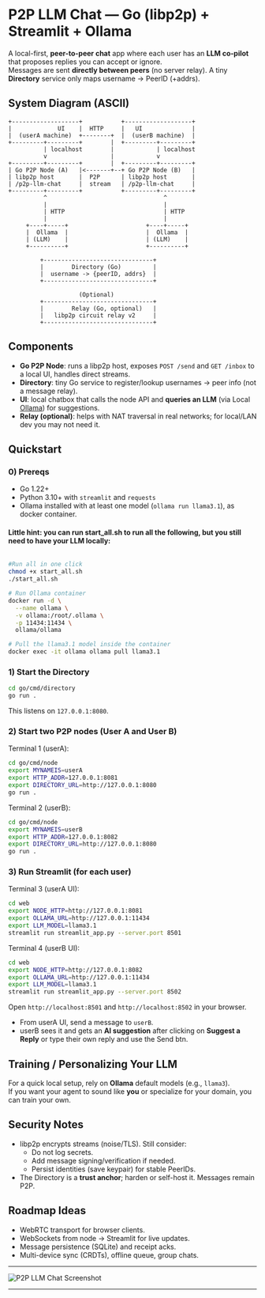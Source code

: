 # P2P LLM Chat — Go (libp2p) + Streamlit + Ollama

A local-first, **peer-to-peer chat** app where each user has an **LLM co‑pilot** that proposes replies you can accept or ignore.  
Messages are sent **directly between peers** (no server relay). A tiny **Directory** service only maps username → PeerID (+addrs).

## System Diagram (ASCII)

```
+-------------------+           +-------------------+
|             UI    |  HTTP     |   UI              |
|  (userA machine)  +--------+  |  (userB machine)  |
+---------+---------+        |  +---------+---------+
          | localhost        |            | localhost
          v                  |            v
+---------+---------+        |  +---------+---------+
| Go P2P Node (A)   |<-------+--+ Go P2P Node (B)   |
| libp2p host       |  P2P      | libp2p host       |
| /p2p-llm-chat     |  stream   | /p2p-llm-chat     |
+---------+---------+           +---------+---------+
          ^                                 ^
          |                                 |
          | HTTP                            | HTTP
          |                                 |
     +----+-----+                      +----+-----+
     |  Ollama  |                      |  Ollama  |
     | (LLM)    |                      | (LLM)    |
     +----------+                      +----------+

         +-------------------------------+
         |        Directory (Go)         |
         |  username -> {peerID, addrs}  |
         +-------------------------------+

                    (Optional)
         +-------------------------------+
         |        Relay (Go, optional)   |
         |   libp2p circuit relay v2     |
         +-------------------------------+
```

## Components
- **Go P2P Node**: runs a libp2p host, exposes `POST /send` and `GET /inbox` to a local UI, handles direct streams.
- **Directory**: tiny Go service to register/lookup usernames → peer info (not a message relay).
- **UI**: local chatbox that calls the node API and **queries an LLM** (via Local [Ollama](https://ollama.com/)) for suggestions.
- **Relay (optional)**: helps with NAT traversal in real networks; for local/LAN dev you may not need it.

## Quickstart

### 0) Prereqs
- Go 1.22+
- Python 3.10+ with `streamlit` and `requests`
- Ollama installed with at least one model (`ollama run llama3.1`), as docker container.


#### Little hint: you can run start_all.sh to run all the following, but you still need to have your LLM locally:
```bash

#Run all in one click
chmod +x start_all.sh
./start_all.sh

# Run Ollama container
docker run -d \
  --name ollama \
  -v ollama:/root/.ollama \
  -p 11434:11434 \
  ollama/ollama

# Pull the llama3.1 model inside the container
docker exec -it ollama ollama pull llama3.1
```

### 1) Start the Directory
```bash
cd go/cmd/directory
go run .
```
This listens on `127.0.0.1:8080`.

<!-- *(If you need OS env support, replace the small getenv helper with os.Getenv as noted in the file.)* -->

### 2) Start two P2P nodes (User A and User B)

Terminal 1 (userA):
```bash
cd go/cmd/node
export MYNAMEIS=userA
export HTTP_ADDR=127.0.0.1:8081
export DIRECTORY_URL=http://127.0.0.1:8080
go run .
```

Terminal 2 (userB):
```bash
cd go/cmd/node
export MYNAMEIS=userB
export HTTP_ADDR=127.0.0.1:8082
export DIRECTORY_URL=http://127.0.0.1:8080
go run .
```

### 3) Run Streamlit (for each user)
Terminal 3 (userA UI):
```bash
cd web
export NODE_HTTP=http://127.0.0.1:8081
export OLLAMA_URL=http://127.0.0.1:11434
export LLM_MODEL=llama3.1
streamlit run streamlit_app.py --server.port 8501
```

Terminal 4 (userB UI):
```bash
cd web
export NODE_HTTP=http://127.0.0.1:8082
export OLLAMA_URL=http://127.0.0.1:11434
export LLM_MODEL=llama3.1
streamlit run streamlit_app.py --server.port 8502
```

Open `http://localhost:8501` and `http://localhost:8502` in your browser.
- From userA UI, send a message to `userB`.
- userB sees it and gets an **AI suggestion** after clicking on **Suggest a Reply** or type their own reply and use the Send btn.

## Training / Personalizing Your LLM

For a quick local setup, rely on **Ollama** default models (e.g., `llama3`).  
If you want your agent to sound like **you** or specialize for your domain, you can train your own.

## Security Notes
- libp2p encrypts streams (noise/TLS). Still consider:
  - Do not log secrets.
  - Add message signing/verification if needed.
  - Persist identities (save keypair) for stable PeerIDs.
- The Directory is a **trust anchor**; harden or self-host it. Messages remain P2P.

## Roadmap Ideas
- WebRTC transport for browser clients.
- WebSockets from node → Streamlit for live updates.
- Message persistence (SQLite) and receipt acks.
- Multi-device sync (CRDTs), offline queue, group chats.

---

![P2P LLM Chat Screenshot](../p2p-llm-chat/screenshots/Screenshot.png)

---
